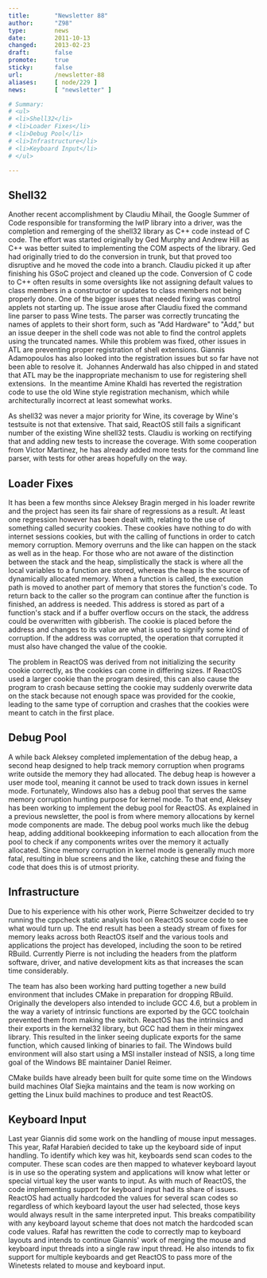 ```yaml
---
title:       "Newsletter 88"
author:      "Z98"
type:        news
date:        2011-10-13
changed:     2013-02-23
draft:       false
promote:     true
sticky:      false
url:         /newsletter-88
aliases:     [ node/229 ]
news:        [ "newsletter" ]

# Summary:
# <ul>
# <li>Shell32</li>
# <li>Loader Fixes</li>
# <li>Debug Pool</li>
# <li>Infrastructure</li>
# <li>Keyboard Input</li>
# </ul>

---
```

<h2>Shell32</h2>
<p>Another recent accomplishment by Claudiu Mihail, the Google Summer of Code responsible for transforming the lwIP library into a driver, was the completion and remerging of the shell32 library as C++ code instead of C code.  The effort was started originally by Ged Murphy and Andrew Hill as C++ was better suited to implementing the COM aspects of the library.  Ged had originally tried to do the conversion in trunk, but that proved too disruptive and he moved the code into a branch.  Claudiu picked it up after finishing his GSoC project and cleaned up the code.  Conversion of C code to C++ often results in some oversights like not assigning default values to class members in a constructor or updates to class members not being properly done.  One of the bigger issues that needed fixing was control applets not starting up.  The issue arose after Claudiu fixed the command line parser to pass Wine tests.  The parser was correctly truncating the names of applets to their short form, such as "Add Hardware" to "Add," but an issue deeper in the shell code was not able to find the control applets using the truncated names.  While this problem was fixed, other issues in ATL are preventing proper registration of shell extensions.  Giannis Adamopoulos has also looked into the registration issues but so far have not been able to resolve it. &nbsp;Johannes Anderwald has also chipped in and stated that ATL may be the inappropriate mechanism to use for registering shell extensions. &nbsp;In the meantime Amine Khaldi has reverted the registration code to use the old Wine style registration mechanism, which while architecturally incorrect at least somewhat works.</p>
<p>As shell32 was never a major priority for Wine, its coverage by Wine's testsuite is not that extensive.  That said, ReactOS still fails a significant number of the existing Wine shell32 tests.  Claudiu is working on rectifying that and adding new tests to increase the coverage. With some cooperation from Victor Martinez, he has already added more tests for the command line parser, with tests for other areas hopefully on the way.</p>
<h2>Loader Fixes</h2>
<p>It has been a few months since Aleksey Bragin merged in his loader rewrite and the project has seen its fair share of regressions as a result.  At least one regression however has been dealt with, relating to the use of something called security cookies.  These cookies have nothing to do with internet sessions cookies, but with the calling of functions in order to catch memory corruption.  Memory overruns and the like can happen on the stack as well as in the heap.  For those who are not aware of the distinction between the stack and the heap, simplistically the stack is where all the local variables to a function are stored, whereas the heap is the source of dynamically allocated memory.  When a function is called, the execution path is moved to another part of memory that stores the function's code.  To return back to the caller so the program can continue after the function is finished, an address is needed.  This address is stored as part of a function's stack and if a buffer overflow occurs on the stack, the address could be overwritten with gibberish.  The cookie is placed before the address and changes to its value are what is used to signify some kind of corruption.  If the address was corrupted, the operation that corrupted it must also have changed the value of the cookie.</p>
<p>The problem in ReactOS was derived from not initializing the security cookie correctly, as the cookies can come in differing sizes.  If ReactOS used a larger cookie than the program desired, this can also cause the program to crash because setting the cookie may suddenly overwrite data on the stack because not enough space was provided for the cookie, leading to the same type of corruption and crashes that the cookies were meant to catch in the first place.</p>
<h2>Debug Pool</h2>
<p>A while back Aleksey completed implementation of the debug heap, a second heap designed to help track memory corruption when programs write outside the memory they had allocated.  The debug heap is however a user mode tool, meaning it cannot be used to track down issues in kernel mode.  Fortunately, Windows also has a debug pool that serves the same memory corruption hunting purpose for kernel mode.  To that end, Aleksey has been working to implement the debug pool for ReactOS.  As explained in a previous newsletter, the pool is from where memory allocations by kernel mode components are made.  The debug pool works much like the debug heap, adding additional bookkeeping information to each allocation from the pool to check if any components writes over the memory it actually allocated.  Since memory corruption in kernel mode is generally much more fatal, resulting in blue screens and the like, catching these and fixing the code that does this is of utmost priority.</p>
<h2>Infrastructure</h2>
<p>Due to his experience with his other work, Pierre Schweitzer decided to try running the cppcheck static analysis tool on ReactOS source code to see what would turn up.  The end result has been a steady stream of fixes for memory leaks across both ReactOS itself and the various tools and applications the project has developed, including the soon to be retired RBuild.  Currently Pierre is not including the headers from the platform software, driver, and native development kits as that increases the scan time considerably.</p>
<p>The team has also been working hard putting together a new build environment that includes CMake in preparation for dropping RBuild.  Originally the developers also intended to include GCC 4.6, but a problem in the way a variety of intrinsic functions are exported by the GCC toolchain prevented them from making the switch.  ReactOS has the intrinsics and their exports in the kernel32 library, but GCC had them in their mingwex library.  This resulted in the linker seeing duplicate exports for the same function, which caused linking of binaries to fail.  The Windows build environment will also start using a MSI installer instead of NSIS, a long time goal of the Windows BE maintainer Daniel Reimer.</p>
<p>CMake builds have already been built for quite some time on the Windows build machines Olaf Siejka maintains and the team is now working on getting the Linux build machines to produce and test ReactOS.</p>
<h2>Keyboard Input</h2>
<p>Last year Giannis did some work on the handling of mouse input messages.  This year, Rafał Harabień decided to take up the keyboard side of input handling. To identify which key was hit, keyboards send scan codes to the computer.  These scan codes are then mapped to whatever keyboard layout is in use so the operating system and applications will know what letter or special virtual key the user wants to input.  As with much of ReactOS, the code implementing support for keyboard input had its share of issues.  ReactOS had actually hardcoded the values for several scan codes so regardless of which keyboard layout the user had selected, those keys would always result in the same interpreted input.  This breaks compatibility with any keyboard layout scheme that does not match the hardcoded scan code values.  Rafał has rewritten the code to correctly map to keyboard layouts and intends to continue Giannis' work of merging the mouse and keyboard input threads into a single raw input thread.  He also intends to fix support for multiple keyboards and get ReactOS to pass more of the Winetests related to mouse and keyboard input.</p>
